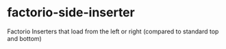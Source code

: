 # factorio-side-inserter
Factorio Inserters that load from the left or right (compared to standard top and bottom)

